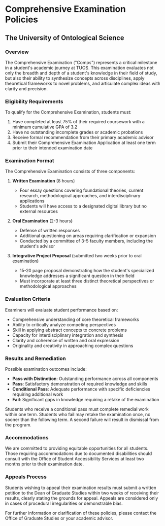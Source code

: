 # Comprehensive Examination Policies
## The University of Ontological Science

### Overview

The Comprehensive Examination ("Comps") represents a critical milestone in a student's academic journey at TUOS. This examination evaluates not only the breadth and depth of a student's knowledge in their field of study, but also their ability to synthesize concepts across disciplines, apply theoretical frameworks to novel problems, and articulate complex ideas with clarity and precision.

### Eligibility Requirements

To qualify for the Comprehensive Examination, students must:

1. Have completed at least 75% of their required coursework with a minimum cumulative GPA of 3.2
2. Have no outstanding incomplete grades or academic probations
3. Receive formal recommendation from their primary academic advisor
4. Submit their Comprehensive Examination Application at least one term prior to their intended examination date

### Examination Format

The Comprehensive Examination consists of three components:

1. **Written Examination** (8 hours)
   * Four essay questions covering foundational theories, current research, methodological approaches, and interdisciplinary applications
   * Students will have access to a designated digital library but no external resources

2. **Oral Examination** (2-3 hours)
   * Defense of written responses
   * Additional questioning on areas requiring clarification or expansion
   * Conducted by a committee of 3-5 faculty members, including the student's advisor

3. **Integrative Project Proposal** (submitted two weeks prior to oral examination)
   * 15-20 page proposal demonstrating how the student's specialized knowledge addresses a significant question in their field
   * Must incorporate at least three distinct theoretical perspectives or methodological approaches

### Evaluation Criteria

Examiners will evaluate student performance based on:

* Comprehensive understanding of core theoretical frameworks
* Ability to critically analyze competing perspectives
* Skill in applying abstract concepts to concrete problems
* Capacity for interdisciplinary integration and synthesis
* Clarity and coherence of written and oral expression
* Originality and creativity in approaching complex questions

### Results and Remediation

Possible examination outcomes include:

* **Pass with Distinction**: Outstanding performance across all components
* **Pass**: Satisfactory demonstration of required knowledge and skills
* **Conditional Pass**: Adequate performance with specific deficiencies requiring additional work
* **Fail**: Significant gaps in knowledge requiring a retake of the examination

Students who receive a conditional pass must complete remedial work within one term. Students who fail may retake the examination once, no sooner than the following term. A second failure will result in dismissal from the program.

### Accommodations

We are committed to providing equitable opportunities for all students. Those requiring accommodations due to documented disabilities should consult with the Office of Student Accessibility Services at least two months prior to their examination date.

### Appeals Process

Students wishing to appeal their examination results must submit a written petition to the Dean of Graduate Studies within two weeks of receiving their results, clearly stating the grounds for appeal. Appeals are considered only in cases of procedural irregularities or demonstrable bias.


For further information or clarification of these policies, please contact the Office of Graduate Studies or your academic advisor.